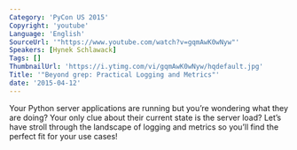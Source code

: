 ```yaml
---
Category: 'PyCon US 2015'
Copyright: 'youtube'
Language: 'English'
SourceUrl: '"https://www.youtube.com/watch?v=gqmAwK0wNyw"'
Speakers: [Hynek Schlawack]
Tags: []
ThumbnailUrl: 'https://i.ytimg.com/vi/gqmAwK0wNyw/hqdefault.jpg'
Title: '"Beyond grep: Practical Logging and Metrics"'
date: '2015-04-12'
---
```

Your Python server applications are running but you’re wondering what they are doing?  Your only clue about their current state is the server load?  Let’s have stroll through the landscape of logging and metrics so you’ll find the perfect fit for your use cases!

